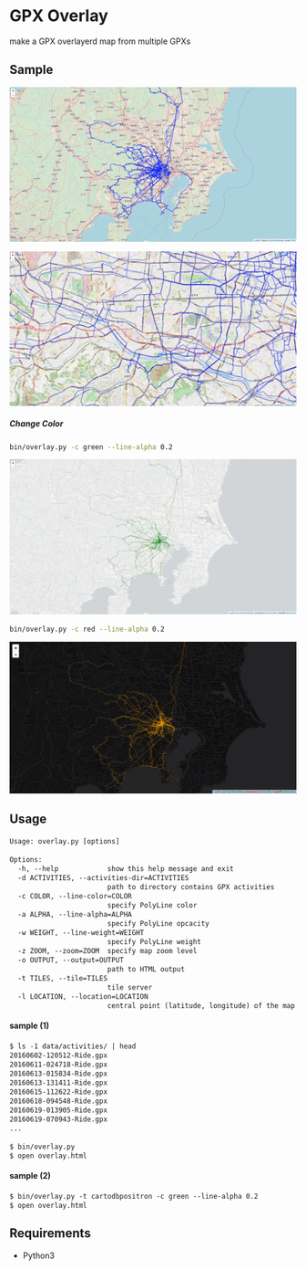 # GPX Overlay

make a GPX overlayerd map from multiple GPXs

## Sample

![](doc/image001.jpg)

![](doc/image002.jpg)

##### Change Color

```sh
bin/overlay.py -c green --line-alpha 0.2
```

![](doc/image003.jpg)

```sh
bin/overlay.py -c red --line-alpha 0.2
```

![](doc/image005.jpg)

## Usage

```
Usage: overlay.py [options]

Options:
  -h, --help            show this help message and exit
  -d ACTIVITIES, --activities-dir=ACTIVITIES
                        path to directory contains GPX activities
  -c COLOR, --line-color=COLOR
                        specify PolyLine color
  -a ALPHA, --line-alpha=ALPHA
                        specify PolyLine opcacity
  -w WEIGHT, --line-weight=WEIGHT
                        specify PolyLine weight
  -z ZOOM, --zoom=ZOOM  specify map zoom level
  -o OUTPUT, --output=OUTPUT
                        path to HTML output
  -t TILES, --tile=TILES
                        tile server
  -l LOCATION, --location=LOCATION
                        central point (latitude, longitude) of the map
```

#### sample (1)

```
$ ls -1 data/activities/ | head
20160602-120512-Ride.gpx
20160611-024718-Ride.gpx
20160613-015834-Ride.gpx
20160613-131411-Ride.gpx
20160615-112622-Ride.gpx
20160618-094548-Ride.gpx
20160619-013905-Ride.gpx
20160619-070943-Ride.gpx
...

$ bin/overlay.py
$ open overlay.html
```

#### sample (2)

```
$ bin/overlay.py -t cartodbpositron -c green --line-alpha 0.2
$ open overlay.html
```

## Requirements

 * Python3
